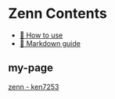# Zenn Contents

* [📘 How to use](https://zenn.dev/zenn/articles/zenn-cli-guide)
* [📘 Markdown guide](https://zenn.dev/zenn/articles/markdown-guide)

## my-page
[zenn - ken7253](https://zenn.dev/ken7253)